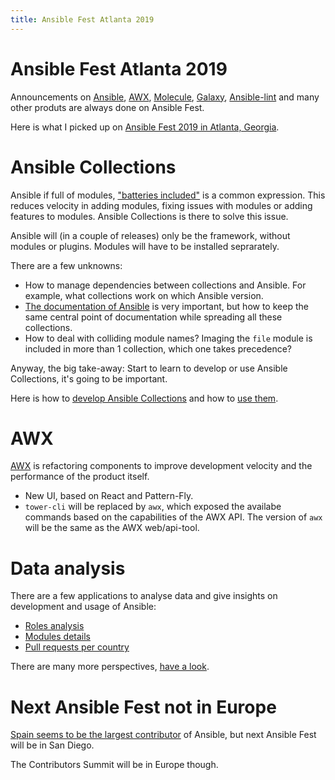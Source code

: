 ```yaml
---
title: Ansible Fest Atlanta 2019
---
```


# Ansible Fest Atlanta 2019

Announcements on [Ansible](https://www.ansible.com/), [AWX](https://www.ansible.com/products/awx-project/faq), [Molecule](https://molecule.readthedocs.io/en/stable/), [Galaxy](https://galaxy.ansible.com/), [Ansible-lint](https://docs.ansible.com/ansible-lint/) and many other produts are always done on Ansible Fest.

Here is what I picked up on [Ansible Fest 2019 in Atlanta, Georgia](https://www.ansible.com/ansiblefest).

# Ansible Collections

Ansible if full of modules, ["batteries included"](https://www.ansible.com/use-cases/configuration-management) is a common expression. This reduces velocity in adding modules, fixing issues with modules or adding features to modules. Ansible Collections is there to solve this issue.

Ansible will (in a couple of releases) only be the framework, without modules or plugins. Modules will have to be installed seprarately.

There are a few unknowns:
- How to manage dependencies between collections and Ansible. For example, what collections work on which Ansible version.
- [The documentation of Ansible](https://docs.ansible.com/) is very important, but how to keep the same central point of documentation while spreading all these collections.
- How to deal with colliding module names? Imaging the `file` module is included in more than 1 collection, which one takes precedence?

Anyway, the big take-away: Start to learn to develop or use Ansible Collections, it's going to be important.

Here is how to [develop Ansible Collections](https://docs.ansible.com/ansible/devel/dev_guide/developing_collections.html) and how to [use them](https://docs.ansible.com/ansible/devel/user_guide/collections_using.html).

# AWX

[AWX](https://www.ansible.com/products/awx-project) is refactoring components to improve development velocity and the performance of the product itself.

- New UI, based on React and Pattern-Fly.
- `tower-cli` will be replaced by `awx`, which exposed the availabe commands based on the capabilities of the AWX API. The version of `awx` will be the same as the AWX web/api-tool.

# Data analysis

There are a few applications to analyse data and give insights on development and usage of Ansible:

- [Roles analysis](https://stats.eng.ansible.com/apps/galaxy/RolesStats.html)
- [Modules details](https://stats.eng.ansible.com/apps/docs/ModuleMomentum.html)
- [Pull requests per country](https://stats.eng.ansible.com/apps/docs/newmap.html)

There are many more perspectives, [have a look](https://stats.eng.ansible.com/apps/).

# Next Ansible Fest not in Europe

[Spain seems to be the largest contributor](https://stats.eng.ansible.com/apps/docs/newmap.html) of Ansible, but next Ansible Fest will be in San Diego.

The Contributors Summit will be in Europe though.
